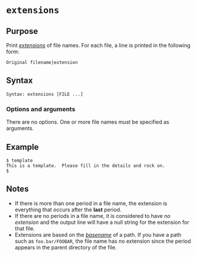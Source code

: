# `extensions`

## Purpose
Print <a href="https://www.wikiwand.com/en/Filename_extension">_extensions_</a> of file names.  For each file, a line is printed in the following form:

  ```
Original filename|extension
  ```

## Syntax
```
Syntax: extensions [FILE ...]
```

### Options and arguments
There are no options.  One or more file names must be specified as arguments.

## Example

```
$ template
This is a template.  Please fill in the details and rock on.
$ 
```

## Notes

- If there is more than one period in a file name, the extension is everything that occurs after the **last** period.
- If there are no periods in a file name, it is considered to have _no extension_ and the output line will have a null string for the extension for that file.
- Extensions are based on the <a href="https://www.wikiwand.com/en/Basename">_basename_</a> of a path.  If you have a path such as `foo.bar/FOOBAR`, the file name has no extension since the period appears in the parent directory of the file.
